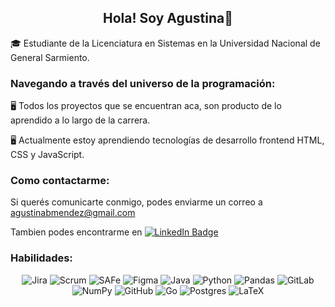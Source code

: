 <h2 align="center">Hola! Soy Agustina👋</h2>

🎓 Estudiante de la Licenciatura en Sistemas en la Universidad Nacional de General Sarmiento.

###  Navegando a través del universo de la programación:

🖥️ Todos los proyectos que se encuentran aca, son producto de lo aprendido a lo largo de la carrera. 

🖥️ Actualmente estoy aprendiendo tecnologías de desarrollo frontend HTML, CSS y JavaScript.

###  Como contactarme:

Si querés comunicarte conmigo, podes enviarme un correo a agustinabmendez@gmail.com
 
Tambien podes encontrarme en [![LinkedIn Badge](https://img.shields.io/badge/LinkedIn-Profile-informational?style=flat&logo=linkedin&logoColor=white&color=0D76A8)](https://www.linkedin.com/in/agustinabmendez/) 
  
###  Habilidades: 

<div align="center">
<img alt="Jira" src="https://img.shields.io/badge/jira-%23150458.svg?style=for-the-badge&logo=jira&logoColor=white"/>
<img alt="Scrum" src="https://img.shields.io/badge/scrum-%231572B6.svg?style=for-the-badge&logo=scrum&logoColor=white"/>
<img alt="SAFe" src="https://img.shields.io/badge/safe-1C4F5F.svg?style=for-the-badge&logo=safe&logoColor=white"/>
<img alt="Figma" src="https://img.shields.io/badge/figma-A259FF.svg?style=for-the-badge&logo=figma&logoColor=white"/>
<img alt="Java" src="https://img.shields.io/badge/java-%23ED8B00.svg?style=for-the-badge&logo=java&logoColor=white"/>
<img alt="Python" src="https://img.shields.io/badge/python-%2314354C.svg?style=for-the-badge&logo=python&logoColor=white"/>
<img alt="Pandas" src="https://img.shields.io/badge/pandas-%23150458.svg?style=for-the-badge&logo=pandas&logoColor=white" />
<img alt="GitLab" src="https://img.shields.io/badge/gitlab-%23181717.svg?style=for-the-badge&logo=gitlab&logoColor=white"/>
<img alt="NumPy" src="https://img.shields.io/badge/numpy-%23013243.svg?style=for-the-badge&logo=numpy&logoColor=white" />
<img alt="GitHub" src="https://img.shields.io/badge/github-%23121011.svg?style=for-the-badge&logo=github&logoColor=white"/>
<img alt="Go" src=  "https://img.shields.io/badge/go-%2300ADD8.svg?style=for-the-badge&logo=go&logoColor=white"/>
<img alt="Postgres" src ="https://img.shields.io/badge/postgres-%23316192.svg?style=for-the-badge&logo=postgresql&logoColor=white"/>
<img alt="LaTeX" src="https://img.shields.io/badge/latex-%23008080.svg?style=for-the-badge&logo=latex&logoColor=white"/>

</div>



